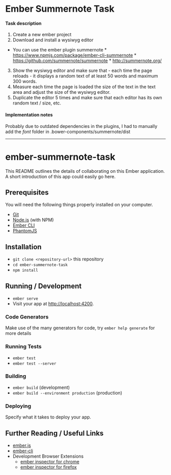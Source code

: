 # Ember Summernote Task

#### Task description
1.	Create a new ember project
2.	Download and install a wysiwyg editor
  -	You can use the ember plugin summernote
        *	https://www.npmjs.com/package/ember-cli-summernote
        * https://github.com/summernote/summernote
        * http://summernote.org/
3.	Show the wysiwyg editor and make sure that - each time the page reloads - it displays a random text of at least 50 words and maximum 300 words.
4.	Measure each time the page is loaded the size of the text in the text area and adjust the size of the wysiwyg editor.
5.	Duplicate the editor 5 times and make sure that each editor has its own random text / size, etc.

#### Implementation notes
Probably due to outdated dependencies in the plugins, I had to manually add the _font_ folder 
in .bower-components/summernote/dist


----

# ember-summernote-task

This README outlines the details of collaborating on this Ember application.
A short introduction of this app could easily go here.

## Prerequisites

You will need the following things properly installed on your computer.

* [Git](https://git-scm.com/)
* [Node.js](https://nodejs.org/) (with NPM)
* [Ember CLI](https://ember-cli.com/)
* [PhantomJS](http://phantomjs.org/)

## Installation

* `git clone <repository-url>` this repository
* `cd ember-summernote-task`
* `npm install`

## Running / Development

* `ember serve`
* Visit your app at [http://localhost:4200](http://localhost:4200).

### Code Generators

Make use of the many generators for code, try `ember help generate` for more details

### Running Tests

* `ember test`
* `ember test --server`

### Building

* `ember build` (development)
* `ember build --environment production` (production)

### Deploying

Specify what it takes to deploy your app.

## Further Reading / Useful Links

* [ember.js](http://emberjs.com/)
* [ember-cli](https://ember-cli.com/)
* Development Browser Extensions
  * [ember inspector for chrome](https://chrome.google.com/webstore/detail/ember-inspector/bmdblncegkenkacieihfhpjfppoconhi)
  * [ember inspector for firefox](https://addons.mozilla.org/en-US/firefox/addon/ember-inspector/)
